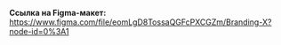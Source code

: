__Ссылка на Figma-макет:__ https://www.figma.com/file/eomLgD8TossaQGFcPXCGZm/Branding-X?node-id=0%3A1
